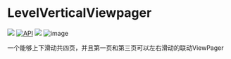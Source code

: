 # LevelVerticalViewpager
[![](https://jitpack.io/v/sunthreeday/LevelVerticalViewpager.svg)](https://jitpack.io/#sunthreeday/LevelVerticalViewpager)
[![API](https://img.shields.io/badge/API-17%2B-brightgreen.svg?style=flat)](https://android-arsenal.com/api?level=17)
[![](https://img.shields.io/badge/Author-Sence-orange.svg)](https://github.com/sunthreeday/LevelVerticalViewpager)
![image](https://github.com/sunthreeday/LVViewpager/blob/master/screen.gif)

一个能够上下滑动共四页，并且第一页和第三页可以左右滑动的联动ViewPager
